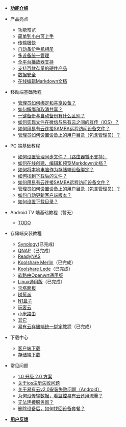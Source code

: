 * [**功能介绍**](/zh-cn/README.md)

* 产品亮点
  * [功能预览](/zh-cn/features/preview.md)
  * [简单到小白可上手](/zh-cn/features/easy-configuration.md)
  * [传输极快](/zh-cn/features/faster-transport.md)
  * [自动备份手机相册](/zh-cn/features/photo-backup.md)
  * [多设备统一管理](/zh-cn/features/unified-management.md)
  * [全平台播放器支持](/zh-cn/features/player.md)
  * [支持百款存量的硬件产品](/zh-cn/features/more-devices.md)
  * [数据安全](/zh-cn/features/data-security.md)
  * [在线编辑Markdown文档](/zh-cn/features/Markdown编辑教程.md)

* 移动端基础教程
  * [管理员如何绑定和共享设备？](/zh-cn/tutorial/App/devices.md)
  * [如何解绑和取消共享？](/zh-cn/tutorial/App/remove.md)
  * [一键备份与自动备份有什么区别？](/zh-cn/tutorial/App/backup.md)
  * [如何实现文件在微信与易有云之间的互传（iOS）？](/zh-cn/tutorial/App/WeChat.md)
  * [如何用易有云连接SAMBA远程访问设备文件？](/zh-cn/tutorial/App/SAMBA.md)
  * [管理员如何设置设备上的用户目录（包含管理员）？](/zh-cn/tutorial/App/ServerRoot.md) 
 
* PC 端基础教程
  * [如何设置管理同步文件？（路由器暂不支持）](/zh-cn/tutorial/pc/file-sync.md)
  * [如何在线创建、编辑和预览Markdown文档？](/zh-cn/tutorial/pc/Markdown.md)
  * [如何将本地电脑作为存储端设备绑定？](/zh-cn/tutorial/pc/OpenStorage.md) 
  * [如何找到下载后的文件？ ](/zh-cn/tutorial/pc/download.md) 
  * [如何用易有云连接SAMBA远程访问设备文件？](/zh-cn/tutorial/pc/SAMBA.md)
  * [管理员如何设置设备上的用户目录（包含管理员）？](/zh-cn/tutorial/pc/ServerRoot.md) 
  * [如何自动更新客户端版本？](/zh-cn/tutorial/pc/update.md) 
  * [如何设置下载目录？](/zh-cn/tutorial/pc/Download.md) 

* Android TV 端基础教程（暂无）
  * [TODO](/zh-cn/android-tv/TODO)

* 存储端安装教程
  * [Synology](/zh-cn/tutorial/NAS/Synology.md)(已完成)
  * [QNAP](/zh-cn/tutorial/NAS/QNAP.md)（已完成）
  * [ReadyNAS](/zh-cn/tutorial/NAS/ReadyNAS.md)
  * [Koolshare Merlin](/zh-cn/tutorial/NAS/KoolshareMerlin.md)（已完成）
  * [Koolshare Lede](/zh-cn/tutorial/NAS/KoolshareLede.md)（已完成）
  * [软路由Openwrt通用版](/zh-cn/tutorial/NAS/软路由Openwrt通用版.md)
  * [Linux通用版](/zh-cn/tutorial/NAS/Linux.md)（已完成）
  * [宝塔面板](/zh-cn/mobile/TODO)
  * [树莓派](/zh-cn/mobile/TODO)
  * [N1盒子](/zh-cn/mobile/TODO)
  * [玩客云](/zh-cn/mobile/TODO)
  * [小米路由](/zh-cn/mobile/TODO)
  * [其它](/zh-cn/mobile/TODO)
  * [易有云存储端统一绑定教程](/zh-cn/tutorial/NAS/BindingSoftware.md)（已完成）

* 下载中心
  * [客户端下载](https://www.ddnsto.com/linkease/download/)
  * [存储端下载](https://www.ddnsto.com/linkease/download/#/disk)

* 常见问题
  * [1.0 升级 2.0 方案](/zh-cn/question/upgrade.md)
  * [关于ios注册失败问题](/zh-cn/question/signIn.md)
  * [关于易有云v2.0安装失败问题（Android）](/zh-cn/question/install2.0.md)
  * [为何没传输数据，看监控易有云还用流量？](/zh-cn/question/DataUse.md)
  * [无法连接服务器？](/zh-cn/question/ntp.md)
  * [删除设备后，如何找回设备套餐？](/zh-cn/question/SetMeal.md)
 

* [**用户反馈**](/zh-cn/UserFeedback/Feedback.md)